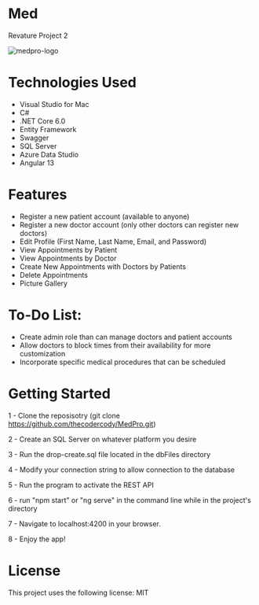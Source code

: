 ﻿# Med
 Revature Project 2

![medpro-logo](https://user-images.githubusercontent.com/8681966/164043700-5fa473c5-8410-4271-ae84-8744ce8ebde0.png)

# Technologies Used

- Visual Studio for Mac
- C#
- .NET Core 6.0
- Entity Framework
- Swagger
- SQL Server
- Azure Data Studio
- Angular 13

# Features

- Register a new patient account (available to anyone)
- Register a new doctor account (only other doctors can register new doctors)
- Edit Profile (First Name, Last Name, Email, and Password)
- View Appointments by Patient
- View Appointments by Doctor
- Create New Appointments with Doctors by Patients
- Delete Appointments
- Picture Gallery

# To-Do List:

- Create admin role than can manage doctors and patient accounts
- Allow doctors to block times from their availability for more customization
- Incorporate specific medical procedures that can be scheduled

# Getting Started

1 - Clone the reposisotry (git clone https://github.com/thecodercody/MedPro.git)

2 - Create an SQL Server on whatever platform you desire

3 - Run the drop-create.sql file located in the dbFiles directory

4 - Modify your connection string to allow connection to the database

5 - Run the program to activate the REST API

6 - run "npm start" or "ng serve" in the command line while in the project's directory

7 - Navigate to localhost:4200 in your browser.

8 - Enjoy the app!

# License

This project uses the following license: MIT
